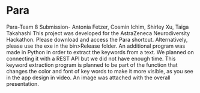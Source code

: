# Para
Para-Team 8 Submission- Antonia Fetzer, Cosmin Ichim, Shirley Xu, Taiga Takahashi
This project was developed for the AstraZeneca Neurodiversity Hackathon. 
Please download and access the Para shortcut. Alternatively, please use the exe in the bin>Release folder.
An additional program was made in Python in order to extract the keywords from a text. We planned on connecting it with a REST API but we did not have enough time. 
This keyword extraction program is planned to be part of the function that changes the color and font of key words to make it more visible, as you see in the app design in video.
An image was attached with the overall presentation.
